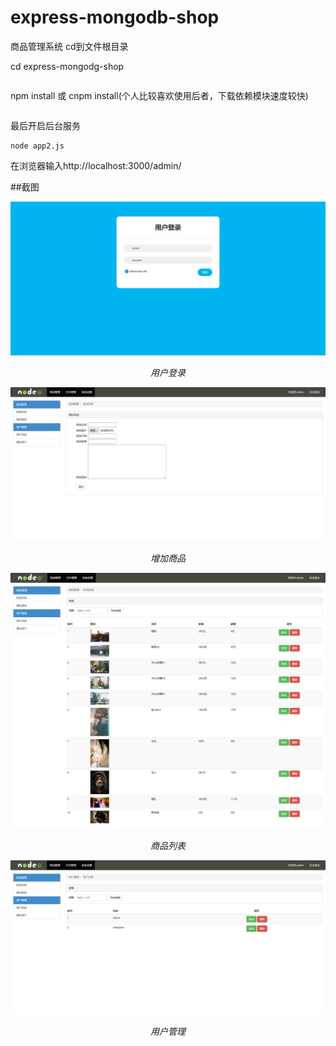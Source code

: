 # express-mongodb-shop
商品管理系统
cd到文件根目录


cd express-mongodg-shop
```

```
npm install 或 cnpm install(个人比较喜欢使用后者，下载依赖模块速度较快)
```

```

最后开启后台服务

```
node app2.js
```
在浏览器输入http://localhost:3000/admin/

##截图
<p align="center">
    <img src="https://raw.githubusercontent.com/pppshiwen/img/master/express-mongodb-shop-img/Screenshot_2018-11-09%20%E7%94%A8%E6%88%B7%E7%99%BB%E5%BD%95.png" alt="Sample"  width="550">
    <p align="center">
        <em>用户登录</em>
    </p>
</p>

<p align="center">
    <img src="https://raw.githubusercontent.com/pppshiwen/img/master/express-mongodb-shop-img/Screenshot_2018-11-09%20Screenshot(1).png" alt="Sample"  width="550">
    <p align="center">
        <em>增加商品</em>
    </p>
</p>
<p align="center">
    <img src="https://raw.githubusercontent.com/pppshiwen/img/master/express-mongodb-shop-img/Screenshot_2018-11-09%20Screenshot.png" alt="Sample"  width="550">
    <p align="center">
        <em>商品列表</em>
    </p>
</p>

<p align="center">
    <img src="https://raw.githubusercontent.com/pppshiwen/img/master/express-mongodb-shop-img/Screenshot_2018-11-09%20Screenshot(2).png" alt="Sample"  width="550">
    <p align="center">
        <em>用户管理</em>
    </p>
</p>
